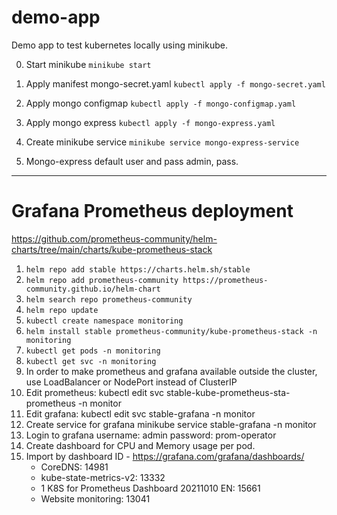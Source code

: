 # demo-app
Demo app to test kubernetes locally using minikube.

0. Start minikube
```minikube start```

1. Apply manifest mongo-secret.yaml
```kubectl apply -f mongo-secret.yaml```

2. Apply mongo configmap
```kubectl apply -f mongo-configmap.yaml```

3. Apply mongo express
```kubectl apply -f mongo-express.yaml```

4. Create minikube service
```minikube service mongo-express-service```

5. Mongo-express default user and pass
admin, pass.

---
# Grafana Prometheus deployment
https://github.com/prometheus-community/helm-charts/tree/main/charts/kube-prometheus-stack

1. ```helm repo add stable https://charts.helm.sh/stable```
2. ```helm repo add prometheus-community https://prometheus-community.github.io/helm-chart```
3. ```helm search repo prometheus-community```
4. ```helm repo update```
5. ```kubectl create namespace monitoring```
6. ```helm install stable prometheus-community/kube-prometheus-stack -n monitoring```
7. ```kubectl get pods -n monitoring```
8. ```kubectl get svc -n monitoring```
9. In order to make prometheus and grafana available outside the cluster, use LoadBalancer or NodePort instead of ClusterIP
10. Edit prometheus: kubectl edit svc stable-kube-prometheus-sta-prometheus -n monitor
11. Edit grafana: kubectl edit svc stable-grafana -n monitor
12. Create service for grafana minikube service stable-grafana -n monitor
13. Login to grafana username: admin password: prom-operator
14. Create dashboard for CPU and Memory usage per pod.
15. Import by dashboard ID - https://grafana.com/grafana/dashboards/
    - CoreDNS: 14981
    - kube-state-metrics-v2: 13332
    - 1 K8S for Prometheus Dashboard 20211010 EN: 15661
    - Website monitoring: 13041
